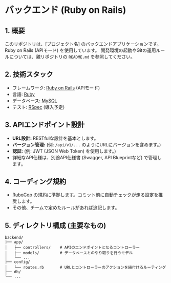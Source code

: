 # バックエンド (Ruby on Rails)

## 1. 概要

このリポジトリは、[プロジェクト名] のバックエンドアプリケーションです。Ruby on Rails (APIモード) を使用しています。
開発環境の起動やGitの運用ルールについては、親リポジトリの `README.md` を参照してください。

## 2. 技術スタック

-   フレームワーク: [Ruby on Rails](https://rubyonrails.org/) (APIモード)
-   言語: [Ruby](https://www.ruby-lang.org/ja/)
-   データベース: [MySQL](https://www.mysql.com/jp/)
-   テスト: [RSpec](https://rspec.info/) (導入予定)

## 3. APIエンドポイント設計

-   **URL設計:** RESTfulな設計を基本とします。
-   **バージョン管理:** (例: `/api/v1/...` のようにURLにバージョンを含めます。)
-   **認証:** (例: JWT (JSON Web Token) を使用します。)
-   詳細なAPI仕様は、別途API仕様書 (Swagger, API Blueprintなど) で管理します。

## 4. コーディング規約

-   [RuboCop](https://github.com/rubocop/rubocop) の規約に準拠します。コミット前に自動チェックが走る設定を推奨します。
-   その他、チームで定めたルールがあれば追記します。

## 5. ディレクトリ構成 (主要なもの)

```
backend/
├── app/
│   ├── controllers/    # APIのエンドポイントとなるコントローラー
│   ├── models/         # データベースとのやり取りを行うモデル
│   └── ...
├── config/
│   └── routes.rb       # URLとコントローラーのアクションを紐付けるルーティング
├── db/
└── ...
